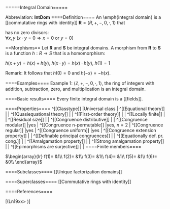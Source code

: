 =====Integral Domain=====

Abbreviation: **IntDom**
====Definition====
An \emph{integral domain} is a [[commutative rings with identity]] $\mathbf{R}=\langle R,+,-,0,\cdot,1\rangle$ that 


has no zero divisors:  
$\forall x,y\ (x\cdot y=0\Longrightarrow x=0\ \mbox{or}\ y=0)$

==Morphisms==
Let $\mathbf{R}$ and $\mathbf{S}$ be integral domains. A morphism from $\mathbf{R}$
to $\mathbf{S}$ is a function $h:R\rightarrow S$ that is a homomorphism: 

$h(x+y)=h(x)+h(y)$, $h(x\cdot y)=h(x)\cdot h(y)$, $h(1)=1$

Remark: 
It follows that $h(0)=0$ and $h(-x)=-h(x)$.

====Examples====
Example 1: $\langle\mathbb{Z},+,-,0,\cdot,1\rangle$, the ring of integers with addition, subtraction, zero, and multiplication is an integral domain.


====Basic results====
Every finite integral domain is a [[fields]].

====Properties====
^[[Classtype]]  |Universal class |
^[[Equational theory]]  | |
^[[Quasiequational theory]]  | |
^[[First-order theory]]  | |
^[[Locally finite]]  | |
^[[Residual size]]  | |
^[[Congruence distributive]]  | |
^[[Congruence modular]]  |yes |
^[[Congruence n-permutable]]  |yes, $n=2$ |
^[[Congruence regular]]  |yes |
^[[Congruence uniform]]  |yes |
^[[Congruence extension property]]  | |
^[[Definable principal congruences]]  | |
^[[Equationally def. pr. cong.]]  | |
^[[Amalgamation property]]  | |
^[[Strong amalgamation property]]  | |
^[[Epimorphisms are surjective]]  | |
====Finite members====

$\begin{array}{lr}
f(1)= &1\\
f(2)= &1\\
f(3)= &1\\
f(4)= &1\\
f(5)= &1\\
f(6)= &0\\
\end{array}$

====Subclasses====
[[Unique factorization domains]] 

====Superclasses====
[[Commutative rings with identity]] 


====References====

[(Ln19xx>
)]